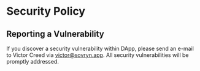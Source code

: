 # Security Policy

## Reporting a Vulnerability

If you discover a security vulnerability within DApp, please send an e-mail to Victor Creed via victor@sovryn.app.
All security vulnerabilities will be promptly addressed.



